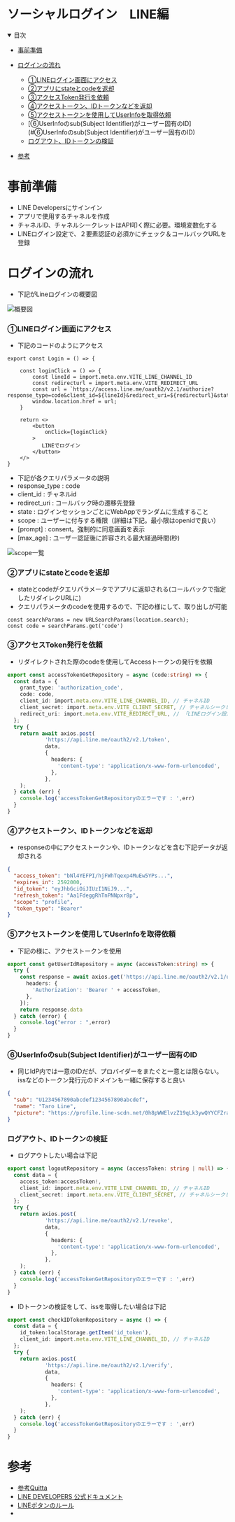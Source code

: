 # ソーシャルログイン　LINE編

<details open="open">
<summary>目次</summary>

- [事前準備](#事前準備)
- [ログインの流れ](#ログインの流れ)
  - [①LINEログイン画面にアクセス](#①LINEログイン画面にアクセス)
  - [②アプリにstateとcodeを返却](#②アプリにstateとcodeを返却)
  - [③アクセスToken発行を依頼](#③アクセスToken発行を依頼)
  - [④アクセストークン、IDトークンなどを返却](#④アクセストークン、IDトークンなどを返却)
  - [⑤アクセストークンを使用してUserInfoを取得依頼](#⑤アクセストークンを使用してUserInfoを取得依頼)
  - [⑥UserInfoのsub(Subject Identifier)がユーザー固有のID](#⑥UserInfoのsub(Subject Identifier)がユーザー固有のID)
  - [ログアウト、IDトークンの検証](#ログアウト、IDトークンの検証)



- [参考](#参考)

</details>

# 事前準備

- LINE Developersにサインイン
- アプリで使用するチャネルを作成
- チャネルID、チャネルシークレットはAPI叩く際に必要。環境変数化する
- LINEログイン設定で、２要素認証の必須かにチェック＆コールバックURLを登録

# ログインの流れ
- 下記がLineログインの概要図

![概要図](./assets/images/outline.png)

### ①LINEログイン画面にアクセス

- 下記のコードのようにアクセス

```tsx
export const Login = () => {
    
    const loginClick = () => {
        const lineId = import.meta.env.VITE_LINE_CHANNEL_ID
        const redirecturl = import.meta.env.VITE_REDIRECT_URL
        const url = `https://access.line.me/oauth2/v2.1/authorize?response_type=code&client_id=${lineId}&redirect_uri=${redirecturl}&state=12345abcde&scope=openid&nonce=09876xyz`
        window.location.href = url;
    }
    
    return <>
        <button
            onClick={loginClick}
        >
           LINEでログイン
        </button>
    </>
}    
```
- 下記が各クエリパラメータの説明
- response_type : code
- client_id : チャネルid
- redirect_uri : コールバック時の遷移先登録
- state : ログインセッションごとにWebAppでランダムに生成すること
- scope : ユーザーに付与する権限（詳細は下記。最小限はopenidで良い）
- [prompt] : consent。強制的に同意画面を表示
- [max_age] : ユーザー認証後に許容される最大経過時間(秒)

![scope一覧](./assets/images/scope.png)

### ②アプリにstateとcodeを返却
- stateとcodeがクエリパラメータでアプリに返却される(コールバックで指定したリダイレクURLに)
- クエリパラメータのcodeを使用するので、下記の様にして、取り出しが可能
```tsx
const searchParams = new URLSearchParams(location.search);
const code = searchParams.get('code')
```

### ③アクセスToken発行を依頼
- リダイレクトされた際のcodeを使用してAccessトークンの発行を依頼
```ts
export const accessTokenGetRepository = async (code:string) => {
  const data = {
    grant_type: 'authorization_code',
    code: code,
    client_id: import.meta.env.VITE_LINE_CHANNEL_ID, // チャネルID
    client_secret: import.meta.env.VITE_CLIENT_SECRET, // チャネルシークレット
    redirect_uri: import.meta.env.VITE_REDIRECT_URL, // 「LINEログイン設定」で設定したコールバックURL
  };
  try {
    return await axios.post(
            'https://api.line.me/oauth2/v2.1/token',
            data,
            {
              headers: {
                'content-type': 'application/x-www-form-urlencoded',
              },
            },
    );
  } catch (err) {
    console.log('accessTokenGetRepositoryのエラーです : ',err)
  }
}
```

### ④アクセストークン、IDトークンなどを返却
- responseの中にアクセストークンや、IDトークンなどを含む下記データが返却される
```json
{
  "access_token": "bNl4YEFPI/hjFWhTqexp4MuEw5YPs...",
  "expires_in": 2592000,
  "id_token": "eyJhbGciOiJIUzI1NiJ9...",
  "refresh_token": "Aa1FdeggRhTnPNNpxr8p",
  "scope": "profile",
  "token_type": "Bearer"
}
```

### ⑤アクセストークンを使用してUserInfoを取得依頼
- 下記の様に、アクセストークンを使用
```ts
export const getUserIdRepository = async (accessToken:string) => {
  try {
    const response = await axios.get('https://api.line.me/oauth2/v2.1/userinfo', {
      headers: {
        'Authorization': 'Bearer ' + accessToken,
      },
    });
    return response.data
  } catch (error) {
    console.log("error : ",error)
  }
}
```

### ⑥UserInfoのsub(Subject Identifier)がユーザー固有のID
- 同じIdP内では一意のIDだが、プロバイダーをまたぐと一意とは限らない。issなどのトークン発行元のドメインも一緒に保存すると良い
```json
{
  "sub": "U1234567890abcdef1234567890abcdef",
  "name": "Taro Line",
  "picture": "https://profile.line-scdn.net/0h8pWWElvzZ19qLk3ywQYYCFZraTIdAGEXEhx9ak56MDxDHiUIVEEsPBspMG1EGSEPAk4uP01t0m5G"
}
```


### ログアウト、IDトークンの検証

- ログアウトしたい場合は下記
```ts
export const logoutRepository = async (accessToken: string | null) => {
  const data = {
    access_token:accessToken!,
    client_id: import.meta.env.VITE_LINE_CHANNEL_ID, // チャネルID
    client_secret: import.meta.env.VITE_CLIENT_SECRET, // チャネルシークレット
  };
  try {
    return axios.post(
            'https://api.line.me/oauth2/v2.1/revoke',
            data,
            {
              headers: {
                'content-type': 'application/x-www-form-urlencoded',
              },
            },
    );
  } catch (err) {
    console.log('accessTokenGetRepositoryのエラーです : ',err)
  }
}
```

- IDトークンの検証をして、issを取得したい場合は下記
```ts
export const checkIDTokenRepository = async () => {
  const data = {
    id_token:localStorage.getItem('id_token'),
    client_id: import.meta.env.VITE_LINE_CHANNEL_ID, // チャネルID
  };
  try {
    return axios.post(
            'https://api.line.me/oauth2/v2.1/verify',
            data,
            {
              headers: {
                'content-type': 'application/x-www-form-urlencoded',
              },
            },
    );
  } catch (err) {
    console.log('accessTokenGetRepositoryのエラーです : ',err)
  }
}
```


# 参考
- [参考Quitta](https://qiita.com/raisack8/items/9336e815dacfa6a37a9e#0-%E3%83%81%E3%83%A3%E3%83%8D%E3%83%ABid%E5%8F%96%E5%BE%97%E6%96%B9%E6%B3%95)
- [LINE DEVELOPERS 公式ドキュメント](https://developers.line.biz/ja/reference/line-login/)
- [LINEボタンのルール](https://developers.line.biz/ja/docs/line-login/login-button/)
- 
